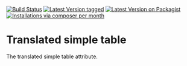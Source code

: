 [![Build Status](https://travis-ci.org/MetaModels/attribute_translatedsimpletable.svg)](https://travis-ci.org/MetaModels/attribute_translatedsimpletable)
[![Latest Version tagged](http://img.shields.io/github/tag/MetaModels/attribute_translatedsimpletable.svg)](https://github.com/MetaModels/attribute_translatedsimpletable/tags)
[![Latest Version on Packagist](http://img.shields.io/packagist/v/MetaModels/attribute_translatedsimpletable.svg)](https://packagist.org/packages/MetaModels/attribute_translatedsimpletable)
[![Installations via composer per month](http://img.shields.io/packagist/dm/MetaModels/attribute_translatedsimpletable.svg)](https://packagist.org/packages/MetaModels/attribute_translatedsimpletable)

Translated simple table
================

The translated simple table attribute.
